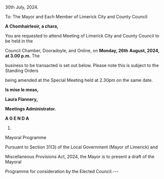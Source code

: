 30th July, 2024.

To: The Mayor and Each Member of Limerick City and County Council

**A Chomhairleoir, a chara,**

You are requested to attend Meeting of Limerick City and County Council to be held in the

Council Chamber, Dooradoyle, and Online, on **Monday, 26th** **August, 2024, at 3.00 p.m.** The

business to be transacted is set out below. Please note this is subject to the Standing Orders

being amended at the Special Meeting held at 2.30pm on the same date.

**Is mise le meas,**

**Laura Flannery,**

**Meetings Administrator.**

**A G E N D A**

1.

Mayoral Programme

Pursuant to Section 31(3) of the Local Government (Mayor of Limerick) and

Miscellaneous Provisions Act, 2024, the Mayor is to present a draft of the Mayoral

Programme for consideration by the Elected Council.---
